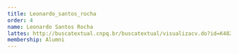 ```yaml
---
title: Leonardo_santos_rocha
order: 4
name: Leonardo Santos Rocha
lattes: http://buscatextual.cnpq.br/buscatextual/visualizacv.do?id=K4828165U1
membership: Alumni
---
```


